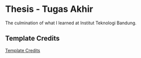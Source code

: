 # Thesis - Tugas Akhir

The culmination of what I learned at Institut Teknologi Bandung.

## Template Credits

[Template Credits](./README.md)
